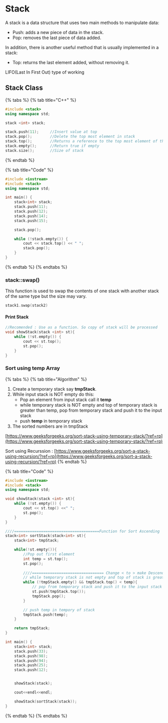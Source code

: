 # Stack

A stack is a data structure that uses two main methods to manipulate data:

* Push: adds a new piece of data in the stack.
* Pop: removes the last piece of data added.

In addition, there is another useful method that is usually implemented in a stack:

* Top: returns the last element added, without removing it.

LIFO\(Last In First Out\) type of working

## Stack Class

{% tabs %}
{% tab title="C++" %}
```cpp
#include <stack>
using namespace std;

stack <int> stack;

stack.push(11);     //Insert value at top
stack.pop();        //Delete the top most element in stack
stack.top();        //Returns a reference to the top most element of the stack
stack.empty();      //Return true if empty
stack.size();       //Size of stack
```
{% endtab %}

{% tab title="Code" %}
```cpp
#include <iostream>
#include <stack>
using namespace std;

int main() {
    stack<int> stack;
    stack.push(11);
    stack.push(12);
    stack.push(14);
    stack.push(15);

    stack.pop();

    while (!stack.empty()) {
        cout << stack.top() << " ";
        stack.pop();
    }
}
```
{% endtab %}
{% endtabs %}

### stack::swap\(\)

This function is used to swap the contents of one stack with another stack of the same type but the size may vary.

```cpp
stack1.swap(stack2)
```

#### Print Stack

```cpp
//Recomended : Use as a function. So copy of stack will be processed
void showStack(stack <int> st){
    while (!st.empty()) {
        cout << st.top();
        st.pop();
    }
}
```





### Sort using temp Array

{% tabs %}
{% tab title="Algorithm" %}
1. Create a temporary stack say **tmpStack**.
2. While input stack is NOT empty do this:
   * Pop an element from input stack call it **temp**
   * while temporary stack is NOT empty and top of temporary stack is greater than temp, pop from temporary stack and push it to the input stack
   * push **temp** in temporary stack
3. The sorted numbers are in tmpStack

[https://www.geeksforgeeks.org/sort-stack-using-temporary-stack/?ref=rp](https://www.geeksforgeeks.org/sort-stack-using-temporary-stack/?ref=rp)

Sort using Recurssion : [https://www.geeksforgeeks.org/sort-a-stack-using-recursion/?ref=rp](https://www.geeksforgeeks.org/sort-a-stack-using-recursion/?ref=rp)
{% endtab %}

{% tab title="Code" %}
```cpp
#include <iostream>
#include <stack>
using namespace std;

void showStack(stack <int> st){
    while (!st.empty()) {
        cout << st.top() <<" ";
        st.pop();
    }
}

////======================================Function for Sort Ascending
stack<int> sortStack(stack<int> st){
    stack<int> tmpStack;

    while(!st.empty()){
        //Pop out first element
        int temp = st.top();
        st.pop();
    
        ////================================ Change < to > make Descending
        // while temporary stack is not empty and top of stack is greater than temp
        while (!tmpStack.empty() && tmpStack.top() < temp){
            // pop from temporary stack and push it to the input stack
            st.push(tmpStack.top());
            tmpStack.pop();
        }

        // push temp in tempory of stack
        tmpStack.push(temp);
    }

    return tmpStack;
}

int main() {
    stack<int> stack;
    stack.push(33);
    stack.push(98);
    stack.push(94);
    stack.push(25);
    stack.push(12);


    showStack(stack);

    cout<<endl<<endl;

    showStack(sortStack(stack));
}
```
{% endtab %}
{% endtabs %}



